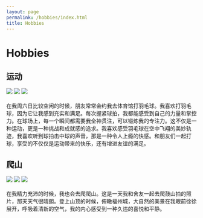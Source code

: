 ```yaml
---
layout: page
permalink: /hobbies/index.html
title: Hobbies
---
```


# Hobbies

## 运动

<div class="third">
<img src="/images/yumao.JPG">
<img src="/images/yumao.JPG">
<img src="/images/yumao.JPG">
</div>
<br>在我周六日比较空闲的时候，朋友常常会约我去体育馆打羽毛球。我喜欢打羽毛球，因为它让我感到充实和满足。每次握紧球拍，我都能感受到自己的力量和掌控力。在球场上，每一个瞬间都需要我全神贯注，可以锻炼我的专注力。这不仅是一种运动，更是一种挑战和成就感的追求。我喜欢感受羽毛球在空中飞翔的美妙轨迹，我喜欢听到球拍击中球的声音，那是一种令人上瘾的快感。和朋友们一起打球，享受的不仅仅是运动带来的快乐，还有增进友谊的满足。





## 爬山


<div class="third">
<img src="/images/climb1.JPG">
<img src="/images/climb2.JPG">
<img src="/images/climb3.JPG">
</div>
<br>在我精力充沛的时候，我也会去爬爬山。这是一天我和舍友一起去爬鼓山拍的照片，那天天气很晴朗。登上山顶的时候，俯瞰福州城，大自然的美景在我眼前徐徐展开，呼吸着清新的空气，我的内心感受到一种久违的喜悦和平静。







